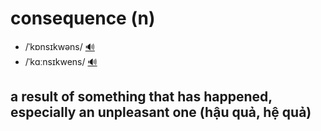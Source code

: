 # consequence (n)

- /ˈkɒnsɪkwəns/ [🔊](https://www.oxfordlearnersdictionaries.com/media/english/uk_pron/x/xco/xcons/xconsequence__gb_2.mp3)
- /ˈkɑːnsɪkwens/ [🔊](https://www.oxfordlearnersdictionaries.com/media/english/us_pron/x/xco/xcons/xconsequence__us_1_rr.mp3)

## a result of something that has happened, especially an unpleasant one (hậu quả, hệ quả)